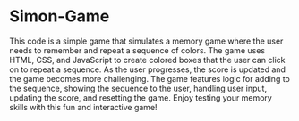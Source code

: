 # Simon-Game
This code is a simple game that simulates a memory game where the user needs to remember and repeat a sequence of colors. The game uses HTML, CSS, and JavaScript to create colored boxes that the user can click on to repeat a sequence. As the user progresses, the score is updated and the game becomes more challenging. The game features logic for adding to the sequence, showing the sequence to the user, handling user input, updating the score, and resetting the game. Enjoy testing your memory skills with this fun and interactive game!
